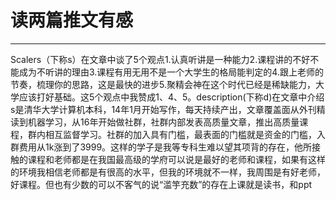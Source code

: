 # 读两篇推文有感
************************
Scalers（下称s）在文章中谈了5个观点1.认真听讲是一种能力2.课程讲的不好不能成为不听讲的理由3.课程有用无用不是一个大学生的格局能判定的4.跟上老师的节奏，梳理你的思路，这是最快的进步5.聚精会神在这个时代已经是稀缺能力，大学应该打好基础。这5个观点中我赞成1、4、5。description(下称d)在文章中介绍s是清华大学计算机本科，14年1月开始写作，每天持续产出，文章覆盖面从外刊精读到机器学习，从16年开始做社群，社群内部发表高质量文章，推出高质量课程，群内相互监督学习。社群的加入具有门槛，最表面的门槛就是资金的门槛，入群费用从1k涨到了3999。这样的学子是我等专科生难以望其项背的存在，他所接触的课程和老师都是在我国最高级的学府可以说是最好的老师和课程，如果有这样的环境我相信老师都是有很高的水平，但我的环境就不一样，我周围是有好老师，好课程。但也有少数的可以不客气的说“滥竽充数”的存在上课就是读书，和ppt
